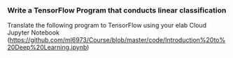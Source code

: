 ### Write a TensorFlow Program that conducts linear classification

Translate the following program to TensorFlow using your elab Cloud Jupyter Notebook
(https://github.com/ml6973/Course/blob/master/code/Introduction%20to%20Deep%20Learning.ipynb)
